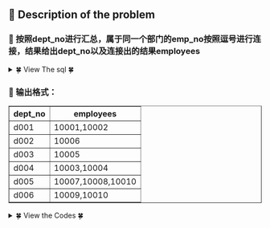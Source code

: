 ## &#128044; Description of the problem


### &#127800; 按照dept_no进行汇总，属于同一个部门的emp_no按照逗号进行连接，结果给出dept_no以及连接出的结果employees

<details>
<summary>&#127808; View The sql &#127808;</summary>
  
```sql
CREATE TABLE `dept_emp` (
`emp_no` int(11) NOT NULL,
`dept_no` char(4) NOT NULL,
`from_date` date NOT NULL,
`to_date` date NOT NULL,
PRIMARY KEY (`emp_no`,`dept_no`));
```
</details>

### &#127800; 输出格式：
<table align="center" border="1" cellpadding="2" cellspacing="0">  <tbody>   <tr>    <th>     dept_no    </th>    <th>     employees    </th>   </tr>  </tbody>  <tbody>   <tr>    <td>     d001    </td>    <td>     10001,10002    </td>   </tr>   <tr>    <td>     d002    </td>    <td>     10006    </td>   </tr>   <tr>    <td>     d003    </td>    <td>     10005    </td>   </tr>   <tr>    <td>     d004    </td>    <td>     10003,10004    </td>   </tr>   <tr>    <td>     d005    </td>    <td>     10007,10008,10010    </td>   </tr>   <tr>    <td>     d006    </td>    <td>     10009,10010    </td>   </tr>  </tbody> </table>
<details>
<summary>&#127808; View the Codes &#127808;</summary>
  

```sql
# 聚合函数group_concat（X，Y），其中X是要连接的字段，Y是连接时用的符号，可省略，默认为逗号
# 此函数必须与GROUP BY配合使用
select dept_no, group_concat(emp_no)as employees from dept_emp
group by dept_no
```
</details>

